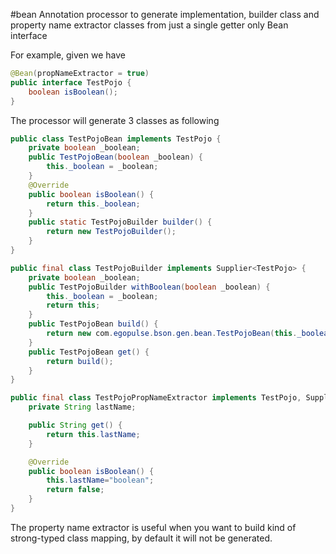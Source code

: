 #bean
Annotation processor to generate implementation, builder class and property name extractor classes from just a single
getter only Bean interface

For example, given we have

```java
@Bean(propNameExtractor = true)
public interface TestPojo {
    boolean isBoolean();
}
```

The processor will generate 3 classes as following

```java
public class TestPojoBean implements TestPojo {
    private boolean _boolean;
    public TestPojoBean(boolean _boolean) {
        this._boolean = _boolean;
    }
    @Override
    public boolean isBoolean() {
        return this._boolean;
    }
    public static TestPojoBuilder builder() {
        return new TestPojoBuilder();
    }
}
```

```java
public final class TestPojoBuilder implements Supplier<TestPojo> {
    private boolean _boolean;
    public TestPojoBuilder withBoolean(boolean _boolean) {
        this._boolean = _boolean;
        return this;
    }
    public TestPojoBean build() {
        return new com.egopulse.bson.gen.bean.TestPojoBean(this._boolean);
    }
    public TestPojoBean get() {
        return build();
    }
}
```

```java
public final class TestPojoPropNameExtractor implements TestPojo, Supplier<String> {
    private String lastName;

    public String get() {
        return this.lastName;
    }

    @Override
    public boolean isBoolean() {
        this.lastName="boolean";
        return false;
    }
}
```

The property name extractor is useful when you want to build kind of strong-typed class mapping, by default it 
will not be generated.